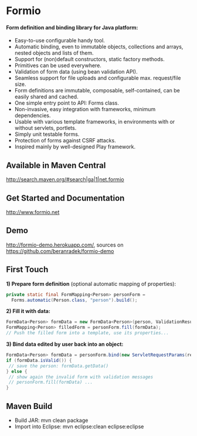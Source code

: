 # Formio

#### Form definition and binding library for Java platform:
* Easy-to-use configurable handy tool.
* Automatic binding, even to immutable objects, collections and arrays, nested objects and lists of them.
* Support for (non)default constructors, static factory methods.
* Primitives can be used everywhere.
* Validation of form data (using bean validation API).
* Seamless support for file uploads and configurable max. request/file size.
* Form definitions are immutable, composable, self-contained, can be easily shared and cached.
* One simple entry point to API: Forms class.
* Non-invasive, easy integration with frameworks, minimum dependencies.
* Usable with various template frameworks, in environments with or without servlets, portlets.
* Simply unit testable forms.
* Protection of forms against CSRF attacks.
* Inspired mainly by well-designed Play framework.

## Available in Maven Central

http://search.maven.org/#search|ga|1|net.formio

## Get Started and Documentation

http://www.formio.net

## Demo

http://formio-demo.herokuapp.com/, sources on https://github.com/beranradek/formio-demo

## First Touch

**1) Prepare form definition** (optional automatic mapping of properties):
```java
private static final FormMapping<Person> personForm =
  Forms.automatic(Person.class, "person").build();
```

**2) Fill it with data:**
```java
FormData<Person> formData = new FormData<Person>(person, ValidationResult.empty);
FormMapping<Person> filledForm = personForm.fill(formData);
// Push the filled form into a template, use its properties...
```

**3) Bind data edited by user back into an object:**
 ```java
FormData<Person> formData = personForm.bind(new ServletRequestParams(request));
if (formData.isValid()) {
  // save the person: formData.getData()
} else {
  // show again the invalid form with validation messages
  // personForm.fill(formData) ...
}
 ```

## Maven Build

* Build JAR: mvn clean package
* Import into Eclipse: mvn eclipse:clean eclipse:eclipse
